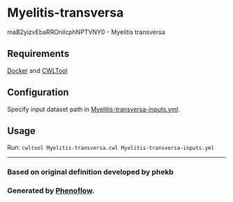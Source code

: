 # Myelitis-transversa

maB2yizvEbaRROnilcphNPTVNY0 - Myelitis transversa

## Requirements

[Docker](https://docs.docker.com/install/) and [CWLTool](https://github.com/common-workflow-language/cwltool#install)

## Configuration

Specify input dataset path in [Myelitis-transversa-inputs.yml](Myelitis-transversa-inputs.yml).

## Usage

Run: `cwltool Myelitis-transversa.cwl Myelitis-transversa-inputs.yml`

***

### Based on original definition developed by phekb
### Generated by [Phenoflow](https://kclhi.org/phenoflow).
